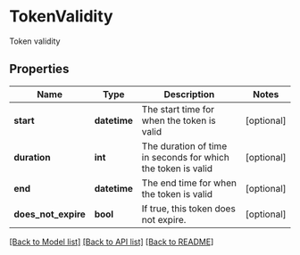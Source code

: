 # TokenValidity

Token validity
## Properties
Name | Type | Description | Notes
------------ | ------------- | ------------- | -------------
**start** | **datetime** | The start time for when the token is valid | [optional] 
**duration** | **int** | The duration of time in seconds for which the token is valid | [optional] 
**end** | **datetime** | The end time for when the token is valid | [optional] 
**does_not_expire** | **bool** | If true, this token does not expire. | [optional] 

[[Back to Model list]](../README.md#documentation-for-models) [[Back to API list]](../README.md#documentation-for-api-endpoints) [[Back to README]](../README.md)


